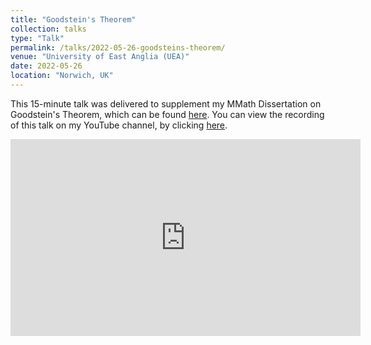 ```yaml
---
title: "Goodstein's Theorem"
collection: talks
type: "Talk"
permalink: /talks/2022-05-26-goodsteins-theorem/
venue: "University of East Anglia (UEA)"
date: 2022-05-26
location: "Norwich, UK"
---
```

This 15-minute talk was delivered to supplement my MMath Dissertation on Goodstein's Theorem, which can be found [here](https://shayjordan.co.uk/projects/2022-05-12-goodsteins-theorem/). You can view the recording of this talk on my YouTube channel, by clicking [here](https://www.youtube.com/watch?v=Vde0GE_aiIU).

<iframe width="560" height="315" src="https://www.youtube.com/embed/Vde0GE_aiIU" title="YouTube video player" frameborder="0" allow="accelerometer; autoplay; clipboard-write; encrypted-media; gyroscope; picture-in-picture; web-share" allowfullscreen></iframe>
